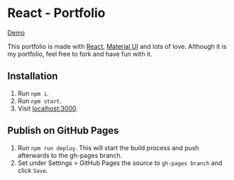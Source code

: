 # React - Portfolio

[Demo](https://domolanya.github.io/portfolio-react/)

This portfolio is made with [React](https://github.com/facebook/react), [Material UI](https://github.com/callemall/material-ui) and lots of love.
Although it is my portfolio, feel free to fork and have fun with it.

## Installation

1. Run `npm i`.
2. Run `npm start`.
3. Visit [localhost:3000](http://localhost:3000).


## Publish on GitHub Pages

1. Run `npm run deploy`. This will start the build process and push afterwards to the gh-pages branch.
2. Set under Settings > GitHub Pages the source to `gh-pages branch` and click `Save`.
